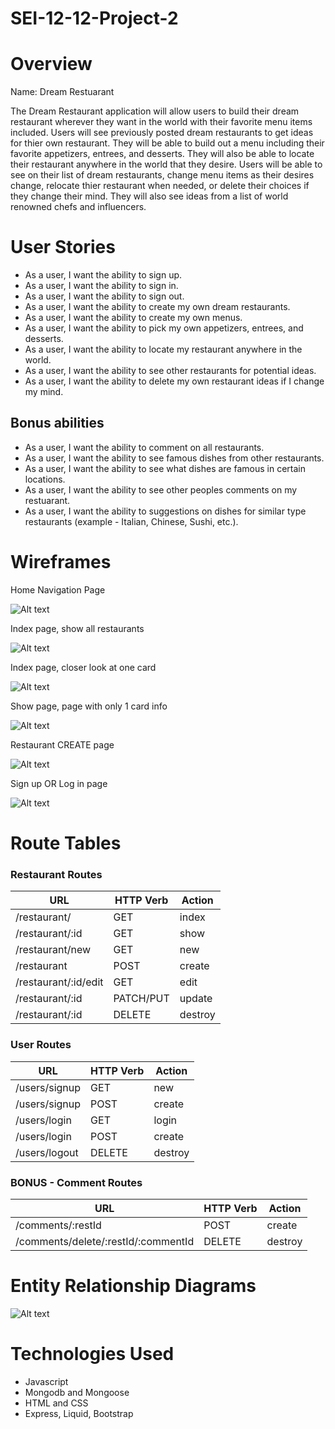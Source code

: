# SEI-12-12-Project-2

# Overview
Name: Dream Restuarant

The Dream Restaurant application will allow users to build their dream restaurant wherever they want in the world with their favorite menu items included. Users will see previously posted dream restaurants to get ideas for thier own restaurant. They will be able to build out a menu including their favorite appetizers, entrees, and desserts. They will also be able to locate their restaurant anywhere in the world that they desire. Users will be able to see on their list of dream restaurants, change menu items as their desires change, relocate thier restaurant when needed, or delete their choices if they change their mind. They will also see ideas from a list of world renowned chefs and influencers. 

# User Stories

  - As a user, I want the ability to sign up.
  - As a user, I want the ability to sign in. 
  - As a user, I want the ability to sign out. 
  - As a user, I want the ability to create my own dream restaurants. 
  - As a user, I want the ability to create my own menus. 
  - As a user, I want the ability to pick my own appetizers, entrees, and desserts. 
  - As a user, I want the ability to locate my restaurant anywhere in the world.
  - As a user, I want the ability to see other restaurants for potential ideas.
  - As a user, I want the ability to delete my own restaurant ideas if I change my mind. 

  ## Bonus abilities
  - As a user, I want the ability to comment on all restaurants. 
  - As a user, I want the ability to see famous dishes from other restaurants. 
  - As a user, I want the ability to see what dishes are famous in certain locations. 
  - As a user, I want the ability to see other peoples comments on my restuarant. 
  - As a user, I want the ability to suggestions on dishes for similar type restaurants (example - Italian, Chinese, Sushi, etc.). 


# Wireframes

Home Navigation Page

![Alt text](readmePics/Screenshot%202023-01-21%20at%202.36.44%20PM.png)

Index page, show all restaurants

![Alt text](readmePics/Screenshot%202023-01-21%20at%202.36.30%20PM.png)

Index page, closer look at one card

![Alt text](readmePics/Screenshot%202023-01-21%20at%202.35.22%20PM.png)

Show page, page with only 1 card info

![Alt text](readmePics/Screenshot%202023-01-21%20at%202.37.08%20PM.png)

Restaurant CREATE page

![Alt text](readmePics/Screenshot%202023-01-21%20at%202.36.57%20PM.png)

Sign up OR Log in page

![Alt text](readmePics/Screenshot%202023-01-21%20at%202.58.48%20PM.png)

# Route Tables

### Restaurant Routes

| **URL**                | **HTTP Verb**|**Action**|
|------------------------|--------------|----------|
|   /restaurant/         | GET          | index  
|   /restaurant/:id      | GET          | show       
|   /restaurant/new      | GET          | new   
|   /restaurant          | POST         | create   
|   /restaurant/:id/edit | GET          | edit       
|   /restaurant/:id      | PATCH/PUT    | update    
|   /restaurant/:id      | DELETE       | destroy  

### User Routes

| **URL**          | **HTTP Verb**|**Action**|
|------------------|--------------|----------|
| /users/signup    | GET          | new  
| /users/signup    | POST         | create  
| /users/login     | GET          | login  
| /users/login     | POST         | create       
| /users/logout    | DELETE       | destroy   
 

### BONUS - Comment Routes

| **URL**                                   | **HTTP Verb**|**Action**|
|-------------------------------------------|--------------|----------|
| /comments/:restId                        | POST         | create  
| /comments/delete/:restId/:commentId      | DELETE       | destroy       


# Entity Relationship Diagrams


![Alt text](readmePics/Screenshot%202023-01-23%20at%2010.15.23%20AM.png)


# Technologies Used
 - Javascript
 - Mongodb and Mongoose
 - HTML and CSS
 - Express, Liquid, Bootstrap






